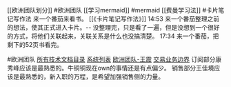 [[欧洲团队划分]] #欧洲团队
[[学习mermaid]] #mermaid
[[费曼学习法]] #卡片笔记写作法 
来一个番茄来看书。 [[《卡片笔记写作法》]]
14:53 来一个番茄整理之前的想法，使其正式进入卡片。-- 没整理完，只是看了一遍，但是没想到一个很好的方式，将他们关联起来，关联关系是什么也没搞清楚。
17:34 来一个番茄，把剩下的52页书看完。

#欧洲团队 
[所有技术文档目录](https://nio.feishu.cn/drive/folder/fldcntDyPrNXq9zSvTQbZxg67Ve)
[系统列表](https://nio.feishu.cn/sheets/shtcnFxXJBa4EhN3Vxp2A0lrGcg?table=tbl3FeCSO2V0zs4z&view=vewzHoz39a)
[欧洲团队-王震](https://nio.feishu.cn/sheets/shtcnnTkZUUUhRBYh6RfN3SipOg?sheet=PWsBST&table=tbl9h1DvsK9hSNxB&view=vewQN2H78e)
[交易业务边界](https://nio.feishu.cn/docs/doccnr6w1hGFyoMF0XbzAudEZPf)
订阅部分康秀峰应该是最熟悉的。牛铜铜现在own的事情还是有点偏少。
销售部分王佳境应该是最熟悉的，新入职的万程，是希望加强销售侧的力量。